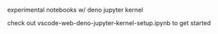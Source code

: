 experimental notebooks w/ deno jupyter kernel

check out vscode-web-deno-jupyter-kernel-setup.ipynb to get started
